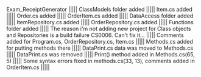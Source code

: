 Exam_ReceiptGenerator |||||
ClassModels folder added |||||
Item.cs added |||||
Order.cs added |||||
OrderItem.cs added |||||
DataAccess folder added |||||
ItemRepository.cs added |||||
OrderRepository.cs added |||||
Functions folder added ||||| 
The reason i'm not adding new project for Class objects and Repositories is a build failure CS0006. Can't fix it... |||||
Comments added for Program.cs, OrderRepository.cs, Item.cs |||||
Methods.cs added for putting methods there |||||
DataPrint.cs data was moved to Methods.cs |||||
DataPrint.cs was removed |||||
Print() method added in Methods.cs(65, 5) |||||
Some syntax errors fixed in methods.cs(33, 13), comments added in OrderItem.cs |||||